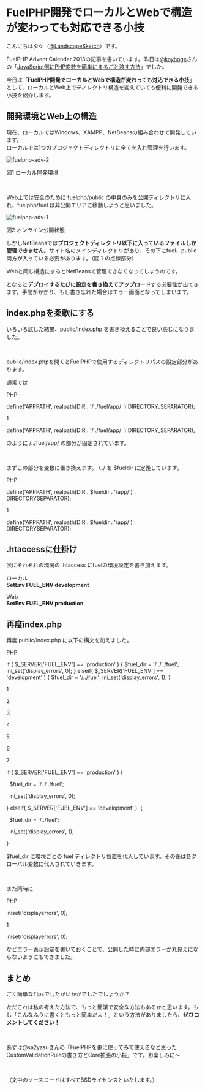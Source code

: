 FuelPHP開発でローカルとWebで構造が変わっても対応できる小技
==========================================================

こんにちはタケ（[@LandscapeSketch](https://twitter.com/LandscapeSketch)）です。

FuelPHP Advent Calender 2013の記事を書いています。昨日は[@koyhoge](https://twitter.com/koyhoge)さんの「[JavaScript側にPHP変数を簡単にまるごと渡す方法](http://d.hatena.ne.jp/koyhoge/20131206)」でした。

今日は「**FuelPHP開発でローカルとWebで構造が変わっても対応できる小技**」として、ローカルとWeb上でディレクトリ構造を変えていても便利に開発できる小技を紹介します。

## 開発環境とWeb上の構造

現在、ローカルではWindows、XAMPP、NetBeansの組み合わせで開発しています。\
 ローカルでは1つのプロジェクトディレクトリに全てを入れ管理を行います。

![fuelphp-adv-2](http://worktoolsmith.com/wp-content/uploads/2013/12/fuelphp-adv-2-500x336.png)

図1 ローカル開発環境

 

Web上では安全のために fuelphp/public の中身のみを公開ディレクトリに入れ、fuelphp/fuel は非公開エリアに移動しようと思いました。

![fuelphp-adv-1](http://worktoolsmith.com/wp-content/uploads/2013/12/fuelphp-adv-1.png)

図2 オンライン公開状態

しかしNetBeansでは**プロジェクトディレクトリ以下に入っているファイルしか管理できません**。サイト名のメインディレクトリがあり、その下にfuel、public両方が入っている必要があります。（図１の点線部分）

Webと同じ構造にするとNetBeansで管理できなくなってしまうのです。

となると**デプロイするたびに設定を書き換えてアップロード**する必要性が出てきます。手間がかかり、もし書き忘れた場合はエラー画面となってしまいます。

## index.phpを柔軟にする

いろいろ試した結果、public/index.php を書き換えることで良い感じになりました。

 

public/index.phpを開くとFuelPHPで使用するディレクトリパスの設定部分があります。

通常では

PHP

define('APPPATH', realpath(DIR . '/../fuel/app/' ).DIRECTORY\_SEPARATOR);

1

define('APPPATH', realpath(DIR . '/../fuel/app/' ).DIRECTORY\_SEPARATOR);

のように /../fuel/app/ の部分が固定されています。

 

まずこの部分を変数に置き換えます。 /../ を \$fueldir に定義しています。

PHP

define('APPPATH', realpath(DIR . \$fueldir . '/app/') . DIRECTORYSEPARATOR);

1

define('APPPATH', realpath(DIR . \$fueldir . '/app/') . DIRECTORYSEPARATOR);

## .htaccessに仕掛け

次にそれぞれの環境の .htaccess にfuelの環境設定を書き加えます。

ローカル\
 **SetEnv FUEL\_ENV development**

Web\
 **SetEnv FUEL\_ENV production**

## 再度index.php

再度 public/index.php に以下の構文を加えました。

PHP

if ( \$\_SERVER['FUEL\_ENV'] == 'production' ) { \$fuel\_dir = '/../../fuel'; ini\_set('display\_errors', 0); } elseif( \$\_SERVER['FUEL\_ENV'] == 'development' ) { \$fuel\_dir = '/../fuel'; ini\_set('display\_errors', 1); }

1

2

3

4

5

6

7

if ( \$\_SERVER['FUEL\_ENV'] == 'production' ) {

  \$fuel\_dir = '/../../fuel';

  ini\_set('display\_errors', 0);

} elseif( \$\_SERVER['FUEL\_ENV'] == 'development' )  {

  \$fuel\_dir = '/../fuel';

  ini\_set('display\_errors', 1);

}

\$fuel\_dir に環境ごとの fuel ディレクトリ位置を代入しています。その後は各グローバル変数に代入されていきます。

 

また同時に

PHP

iniset('displayerrors', 0);

1

iniset('displayerrors', 0);

などエラー表示設定を書いておくことで、公開した時に内部エラーが丸見えにならないようにもできました。

## まとめ

ごく簡単なTipsでしたがいかがでしたでしょうか？

ただこれは私の考えた方法で、もっと簡潔で安全な方法もあるかと思います。もし「こんなふうに書くともっと簡単だよ！」という方法がありましたら、**ぜひコメントしてください！**

 

あすは@sa2yasuさんの「FuelPHPを更に使ってみて使えるなと思ったCustomValidationRuleの書き方とCore拡張の小技」です。お楽しみに～

 

（文中のソースコードはすべてBSDライセンスといたします。）

